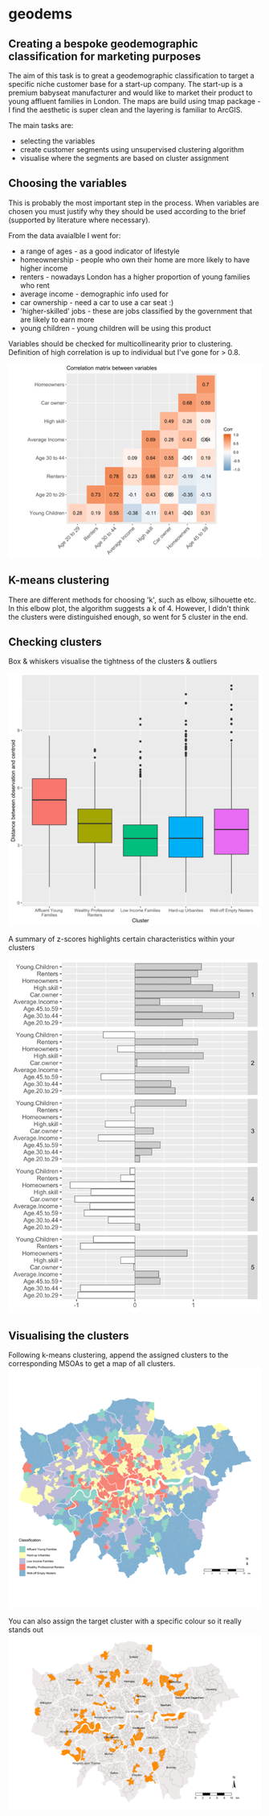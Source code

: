 # geodems
## Creating a bespoke geodemographic classification for marketing purposes

The aim of this task is to great a geodemographic classification to target a specific niche customer base for a start-up company. 
The start-up is a premium babyseat manufacturer and would like to market their product to young affluent families in London. 
The maps are build using tmap package - I find the aesthetic is super clean and the layering is familiar to ArcGIS.  

The main tasks are:
* selecting the variables 
* create customer segments using unsupervised clustering algorithm 
* visualise where the segments are based on cluster assignment 

## Choosing the variables
This is probably the most important step in the process. When variables are chosen you must justify why they should be used according to the brief (supported by literature where necessary). 

From the data avaialble I went for: 
* a range of ages - as a good indicator of lifestyle
* homeownership - people who own their home are more likely to have higher income
* renters - nowadays London has a higher proportion of young families who rent
* average income - demographic info used for 
* car ownership - need a car to use a car seat :) 
* 'higher-skilled' jobs - these are jobs classified by the government that are likely to earn more 
* young children - young children will be using this product   

Variables should be checked for multicollinearity prior to clustering. 
Definition of high correlation is up to individual but I've gone for > 0.8. 

![corellogram](https://github.com/andyly-codes/geodems/blob/master/corellogram.svg)

## K-means clustering 
There are different methods for choosing 'k', such as elbow, silhouette etc. 
In this elbow plot, the algorithm suggests a k of 4. 
However, I didn't think the clusters were distinguished enough,
so went for 5 cluster in the end. 


## Checking clusters 
Box & whiskers visualise the tightness of the clusters & outliers 

![boxwhisker](https://github.com/andyly-codes/geodems/blob/master/Rplot61.svg)

A summary of z-scores highlights certain characteristics within your clusters 

![boxwhisker](https://github.com/andyly-codes/geodems/blob/master/Rplot65.svg)

## Visualising the clusters

Following k-means clustering, append the assigned clusters to the corresponding MSOAs to get a map of all clusters. 
![Clusters](https://github.com/andyly-codes/geodems/blob/master/Rplot52.svg)

You can also assign the target cluster with a specific colour so it really stands out
![Target](https://github.com/andyly-codes/geodems/blob/master/Rplot59.svg)
